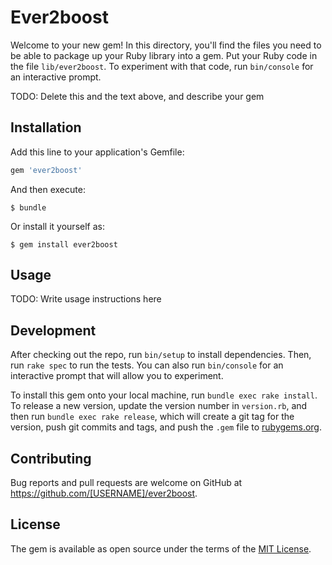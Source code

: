 # Ever2boost

Welcome to your new gem! In this directory, you'll find the files you need to be able to package up your Ruby library into a gem. Put your Ruby code in the file `lib/ever2boost`. To experiment with that code, run `bin/console` for an interactive prompt.

TODO: Delete this and the text above, and describe your gem

## Installation

Add this line to your application's Gemfile:

```ruby
gem 'ever2boost'
```

And then execute:

    $ bundle

Or install it yourself as:

    $ gem install ever2boost

## Usage

TODO: Write usage instructions here

## Development

After checking out the repo, run `bin/setup` to install dependencies. Then, run `rake spec` to run the tests. You can also run `bin/console` for an interactive prompt that will allow you to experiment.

To install this gem onto your local machine, run `bundle exec rake install`. To release a new version, update the version number in `version.rb`, and then run `bundle exec rake release`, which will create a git tag for the version, push git commits and tags, and push the `.gem` file to [rubygems.org](https://rubygems.org).

## Contributing

Bug reports and pull requests are welcome on GitHub at https://github.com/[USERNAME]/ever2boost.


## License

The gem is available as open source under the terms of the [MIT License](http://opensource.org/licenses/MIT).

